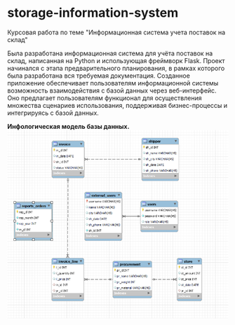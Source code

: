 # storage-information-system

Курсовая работа по теме "Информационная система учета поставок на склад"

Была разработана информационная система для учёта поставок на склад, написанная на Python и использующая фреймворк Flask. Проект начинался с этапа предварительного планирования, в рамках которого была разработана вся требуемая документация. Созданное приложение обеспечивает пользователям информационной системы возможность взаимодействия с базой данных через веб-интерфейс. Оно предлагает пользователям функционал для осуществления множества сценариев использования, поддерживая бизнес-процессы и интегрируясь с базой данных.

**Инфологическая модель базы данных.**
![Infological_model](Infological_model.png)
